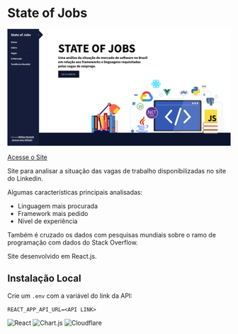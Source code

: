 # State of Jobs

![](../resources/StateOfJobs.png?raw=true)

[Acesse o Site](https://howswork.pages.dev/)

Site para analisar a situação das vagas de trabalho disponibilizadas no site do Linkedin.

Algumas características principais analisadas:

- Linguagem mais procurada
- Framework mais pedido
- Nível de experiência

Também é cruzado os dados com pesquisas mundiais sobre o ramo de programação com dados do Stack Overflow.

Site desenvolvido em React.js.

## Instalação Local

Crie um `.env` com a variável do link da API:

```
REACT_APP_API_URL=<API LINK>
```

![React](https://img.shields.io/badge/react-%2320232a.svg?style=for-the-badge&logo=react&logoColor=%2361DAFB)
![Chart.js](https://img.shields.io/badge/chart.js-F5788D.svg?style=for-the-badge&logo=chart.js&logoColor=white)
![Cloudflare](https://img.shields.io/badge/Cloudflare-F38020?style=for-the-badge&logo=Cloudflare&logoColor=white)